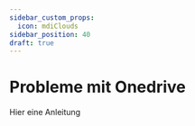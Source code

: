 ```yaml
---
sidebar_custom_props:
  icon: mdiClouds
sidebar_position: 40
draft: true
---
```


# Probleme mit Onedrive

Hier eine Anleitung

